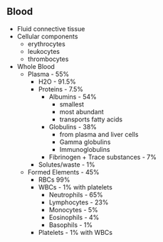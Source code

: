 ## Blood
- Fluid connective tissue
- Cellular components
	- erythrocytes
	- leukocytes
	- thrombocytes
- Whole Blood
	- Plasma - 55%
		- H2O - 91.5%
		- Proteins - 7.5%
			- Albumins - 54%
				- smallest
				- most abundant
				- transports fatty acids
			- Globulins - 38%
				- from plasma and liver cells
				- Gamma globulins
				- Immunoglobulins
			- Fibrinogen + Trace substances - 7%
		- Solutes/waste - 1%
	- Formed Elements - 45%
		- RBCs 99%
		- WBCs - 1% with platelets
			- Neutrophils - 65%
			- Lymphocytes - 23%
			- Monocytes - 5%
			- Eosinophils - 4%
			- Basophils - 1%
		- Platelets - 1% with WBCs
